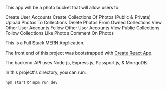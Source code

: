 This app will be a photo bucket that will allow users to:

Create User Accounts
Create Collections Of Photos (Public & Private)
Upload Photos To Collections
Delete Photos From Owned Collections
View Other User Accounts
Follow Other User Accounts
View Public Collections
Follow Collections
Like Photos
Comment On Photos

This is a Full Stack MERN Application.

The front end of this project was bootstrapped with [Create React App](https://github.com/facebook/create-react-app).

The backend API uses Node.js, Express.js, Passport.js, & MongoDB.

In this project's directory, you can run:

`npm start` or `npm run dev`
